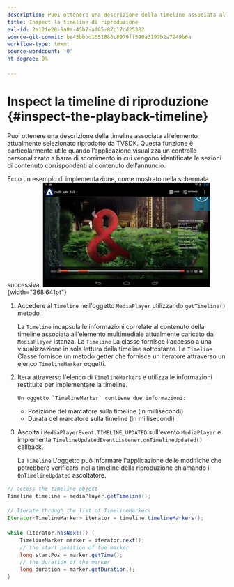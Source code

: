 ```yaml
---
description: Puoi ottenere una descrizione della timeline associata all’elemento attualmente selezionato riprodotto da TVSDK. Questa funzione è particolarmente utile quando l’applicazione visualizza un controllo personalizzato a barre di scorrimento in cui vengono identificate le sezioni di contenuto corrispondenti al contenuto dell’annuncio.
title: Inspect la timeline di riproduzione
exl-id: 2a12fe28-9a8a-45b7-af05-87c17dd25302
source-git-commit: be43bbbd1051886c8979ff590a3197b2a7249b6a
workflow-type: tm+mt
source-wordcount: '0'
ht-degree: 0%

---
```


# Inspect la timeline di riproduzione {#inspect-the-playback-timeline}

Puoi ottenere una descrizione della timeline associata all’elemento attualmente selezionato riprodotto da TVSDK. Questa funzione è particolarmente utile quando l’applicazione visualizza un controllo personalizzato a barre di scorrimento in cui vengono identificate le sezioni di contenuto corrispondenti al contenuto dell’annuncio.

Ecco un esempio di implementazione, come mostrato nella schermata successiva.  ![](assets/inspect-playback.jpg){width="368.641pt"}

1. Accedere al `Timeline` nell&#39;oggetto `MediaPlayer` utilizzando `getTimeline()` metodo .

   La `Timeline` incapsula le informazioni correlate al contenuto della timeline associata all&#39;elemento multimediale attualmente caricato dal `MediaPlayer` istanza. La `Timeline` La classe fornisce l&#39;accesso a una visualizzazione in sola lettura della timeline sottostante. La `Timeline` Classe fornisce un metodo getter che fornisce un iteratore attraverso un elenco `TimelineMarker` oggetti.

1. Itera attraverso l&#39;elenco di `TimelineMarkers` e utilizza le informazioni restituite per implementare la timeline.

       Un oggetto `TimelineMarker` contiene due informazioni:
   
   * Posizione del marcatore sulla timeline (in millisecondi)
   * Durata del marcatore sulla timeline (in millisecondi)

1. Ascolta i `MediaPlayerEvent.TIMELINE_UPDATED` sull&#39;evento `MediaPlayer` e implementa `TimelineUpdatedEventListener.onTimelineUpdated()` callback.

   La `Timeline` L&#39;oggetto può informare l&#39;applicazione delle modifiche che potrebbero verificarsi nella timeline della riproduzione chiamando il `OnTimelineUpdated` ascoltatore.

```java
// access the timeline object 
Timeline timeline = mediaPlayer.getTimeline(); 
 
// Iterate through the list of TimelineMarkers 
Iterator<TimelineMarker> iterator = timeline.timelineMarkers(); 
 
while (iterator.hasNext()) { 
    TimelineMarker marker = iterator.next(); 
    // the start position of the marker 
    long startPos = marker.getTime(); 
    // the duration of the marker 
    long duration = marker.getDuration(); 
}
```
